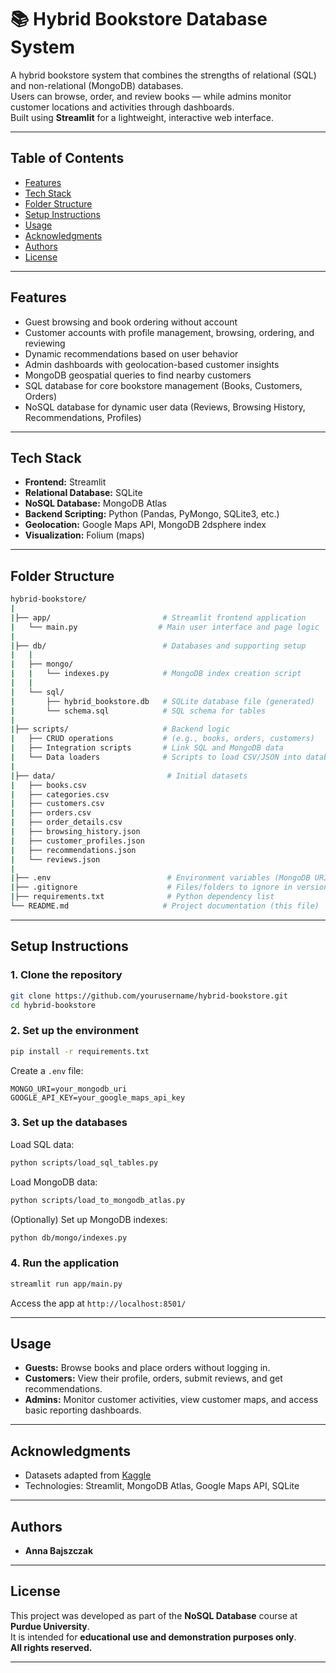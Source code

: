 # 📚 Hybrid Bookstore Database System

A hybrid bookstore system that combines the strengths of relational (SQL) and non-relational (MongoDB) databases.  
Users can browse, order, and review books — while admins monitor customer locations and activities through dashboards.  
Built using **Streamlit** for a lightweight, interactive web interface.

---

## Table of Contents
- [Features](#features)
- [Tech Stack](#tech-stack)
- [Folder Structure](#folder-structure)
- [Setup Instructions](#setup-instructions)
- [Usage](#usage)
- [Acknowledgments](#acknowledgments)
- [Authors](#authors)
- [License](#license)

---

## Features
- Guest browsing and book ordering without account
- Customer accounts with profile management, browsing, ordering, and reviewing
- Dynamic recommendations based on user behavior
- Admin dashboards with geolocation-based customer insights
- MongoDB geospatial queries to find nearby customers
- SQL database for core bookstore management (Books, Customers, Orders)
- NoSQL database for dynamic user data (Reviews, Browsing History, Recommendations, Profiles)

---

## Tech Stack
- **Frontend:** Streamlit
- **Relational Database:** SQLite
- **NoSQL Database:** MongoDB Atlas
- **Backend Scripting:** Python (Pandas, PyMongo, SQLite3, etc.)
- **Geolocation:** Google Maps API, MongoDB 2dsphere index
- **Visualization:** Folium (maps)

---

## Folder Structure
```bash
hybrid-bookstore/
|
|├── app/                         # Streamlit frontend application
|   └── main.py                  # Main user interface and page logic
|
|├── db/                          # Databases and supporting setup
|   |
|   ├── mongo/
|   |   └── indexes.py            # MongoDB index creation script
|   |
|   └── sql/
|       ├── hybrid_bookstore.db   # SQLite database file (generated)
|       └── schema.sql            # SQL schema for tables
|
|├── scripts/                     # Backend logic
|   ├── CRUD operations           # (e.g., books, orders, customers)
|   ├── Integration scripts       # Link SQL and MongoDB data
|   └── Data loaders              # Scripts to load CSV/JSON into databases
|
|├── data/                         # Initial datasets
|   ├── books.csv
|   ├── categories.csv
|   ├── customers.csv
|   ├── orders.csv
|   ├── order_details.csv
|   ├── browsing_history.json
|   ├── customer_profiles.json
|   ├── recommendations.json
|   └── reviews.json
|
|├── .env                          # Environment variables (MongoDB URI, API keys) - NOT versioned
|├── .gitignore                    # Files/folders to ignore in version control
|├── requirements.txt              # Python dependency list
└── README.md                     # Project documentation (this file)
```

---

## Setup Instructions

### 1. Clone the repository
```bash
git clone https://github.com/yourusername/hybrid-bookstore.git
cd hybrid-bookstore
```

### 2. Set up the environment
```bash
pip install -r requirements.txt
```

Create a `.env` file:
```env
MONGO_URI=your_mongodb_uri
GOOGLE_API_KEY=your_google_maps_api_key
```

### 3. Set up the databases

Load SQL data:
```bash
python scripts/load_sql_tables.py
```

Load MongoDB data:
```bash
python scripts/load_to_mongodb_atlas.py
```

(Optionally) Set up MongoDB indexes:
```bash
python db/mongo/indexes.py
```

### 4. Run the application
```bash
streamlit run app/main.py
```

Access the app at `http://localhost:8501/`

---

## Usage

- **Guests:** Browse books and place orders without logging in.
- **Customers:** View their profile, orders, submit reviews, and get recommendations.
- **Admins:** Monitor customer activities, view customer maps, and access basic reporting dashboards.

---

## Acknowledgments
- Datasets adapted from [Kaggle](https://www.kaggle.com/)
- Technologies: Streamlit, MongoDB Atlas, Google Maps API, SQLite

---

## Authors
- **Anna Bajszczak**

---

## License

This project was developed as part of the **NoSQL Database** course at **Purdue University**.  
It is intended for **educational use and demonstration purposes only**.  
**All rights reserved.**

---

